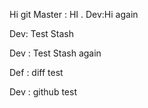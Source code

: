 Hi git
Master : HI .
Dev:Hi again

Dev: Test Stash

Dev : Test Stash again

Def : diff test

Dev : github test
